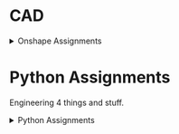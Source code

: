 # CAD
<details>
  <summary>Onshape Assignments</summary>
<details>
<summary>CASTER</summary>
<details>
<summary>Part 1 - Base</summary>

  <p align="center">
  <img width="300" src="https://github.com/JordanHiggins777/Onshape/blob/main/Base.jpg">
</p>
</details>
  <details>
<summary>Part 2 - Mount</summary>
      <p align="center">
  <img width="300" src="https://github.com/JordanHiggins777/Onshape/blob/main/Mount.jpg">
</p>
</details>
  <details>
<summary>Part 3 - Fork</summary>

          
  <img width="300" src="https://github.com/JordanHiggins777/Onshape/blob/main/Fork.jpg">
</p>
</details>
  <details>
<summary>Part 4 - Tire</summary>
          <p align="center">
  <img width="300" src="https://github.com/JordanHiggins777/Onshape/blob/main/Wheel.jpg">
</p>
</details>
  <details>
<summary>Part 5 - Wheel</summary>
          <p align="center">
  <img width="300" src="https://github.com/JordanHiggins777/Onshape/blob/main/Wheel2.jpg">
</p>
</details>
    <details>
<summary>Parts 6-9 Axle, Collar, Bearings</summary>
          <p align="center">
  <img width="300" src="https://github.com/JordanHiggins777/Onshape/blob/main/Axle.jpg">
</p>         
      <p align="center">
  <img width="200" src="https://github.com/JordanHiggins777/Onshape/blob/main/Bearing.jpg">
</p>
</details>
    <details>
<summary>Sub-Assembly</summary>
          <p align="center">
  <img width="300" src="https://github.com/JordanHiggins777/Onshape/blob/main/Sub_Assem.jpg">
</p>
</details>
   <details>
<summary>Final Caster Assembly</summary>
          <p align="center">
  <img width="300" src="https://github.com/JordanHiggins777/Onshape/blob/main/Final_Assem.jpg">
</p>
</details>
</details>
   <details>
<summary>Onshape Challenge</summary>
This is a dropdown with text!
</details>
   <details>
<summary>Dorothy's Dowel Pins</summary>
          <p align="center">
  <img width="300" src="https://github.com/JordanHiggins777/Onshape/blob/main/Frame.jpg">
</p>
</details>
</p>
</details>


# Python Assignments
Engineering 4 things and stuff.
<details>
<summary>Python Assignments</summary>
<details>
<summary>Hello PI</summary>

## Objective: 
Power up my Rasperry PI then wrtie a program that spits out "Hello World!" 10 times.
## Prossess:
Given this was the first assignment of the year the actual prossess of writing the code and powering on my Pi were very simple given Dr.Sheilds had given a step by step tutorial(LINK: https://youtu.be/FFUm7omFLUE) on how to do the assignment.
## Code Explanation: 
All this assignment is, is 2 lines of code
```
for i in range(0,10):          ## this sets the amount of times the loop runs for in this case its 10 times.
	print("Hello, World!")      ##this prints any statment in the quotations.
```
## Problems and Solutions:
## Diagram:
## Reflection: 
While this assignment is by far the simplest it may have taken the most time out of any. With the transition to at home engineering and the fact Ive never used a raspberry PI didnt help. 
## Resources

</p>
</details>
  <details>
<summary>Get the Pi online</summary>
            
## Objective: 
Make a Engineering 4 notebook in GitHub.
## Prossess:
This was another assignment that was provided a youtube video as a resorce(LINK:https://www.youtube.com/watch?v=9IpcrxeftwE&feature=emb_title).Getting the PI online was a bit difficult for me personaly because of my pi disintegrating the SD cards it came in contact with, thus I had to get a new PI in person and that was a prossess in itself because this is 2020 and getting sheadules to match up is a nightmare. regardless i eventually got the new PI online and a engineering 4 notebook up. The hardest part of the actual assignment was this one glitch where it didnt reconize my account, I just shoutdown the pi and tried again. My guess is this just came down to a typo error. Other then that i had no problemsi
## Code Explanation:
N/A whoops no code.
## Problems and Solutions:
#### Problem 1:
My pi disintegrating the SD cards it came in contact with
#### Solution 1: 
Get a new PI

#### Problem 2:
The .conf command does not reconize your account
#### Solution 2: 
Restart from the begining it was probly a typing error(It was for me)

## Diagram/Picture:
N/A
## Reflection:
Given you are reading this I did eventually get this assignment done.  
## Resources:

</p>
</details>
  <details>
<summary>Python Assignment 0: Hello Python/Dice Roller  </summary>
            
## Objective:
## Prossess:
## Code Explanation:
## Problems and Solutions:
## Diagram:
## Reflection: 
</p>
</details>
<details>
<summary>Python Assignment 1: Calculator  </summary>
              
## Objective:
## Prossess:
## Code Explanation:
## Problems and Solutions:
## Diagram:
## Reflection:
</p>
</details>
  <details>
<summary>Python Assignment 2: Quadratic Solver  </summary>
      Space to write 
</p>
</details>
  <details>
<summary>Python Assignment 3: Strings and Loops- Vertical Sentence  </summary>
            
## Objective:
## Prossess:
## Code Explanation:
## Problems and Solutions:
## Diagram:
## Reflection: 
</p>
</details>
  <details>
<summary>Python Pseudo Project: Hangman Game   </summary>
            
## Objective:
## Prossess:
## Code Explanation:
## Problems and Solutions:
## Diagram:
## Reflection: 
</p>
</details>
  <details>
<summary>GPIO Pins:Bash  </summary>
            
## Objective:
## Prossess:
## Code Explanation:
## Problems and Solutions:
## Diagram:
## Reflection: 
</p>
</details>
  <details>
<summary>GPIO Pins:Python   </summary>
            
## Objective:
## Prossess:
## Code Explanation:
## Problems and Solutions:
## Diagram:
## Reflection: 
</p>
</details>
  <details>
<summary>GPIO Pins:SSH </summary>
            
## Objective:
## Prossess:
## Code Explanation:
## Problems and Solutions:
## Diagram:
## Reflection: 
</p>
</details>
  <details>
<summary>GPIO Pins - I2C</summary>
            
## Objective:
## Prossess:
## Code Explanation:
## Problems and Solutions:
## Diagram:
## Reflection: 
</p>
</details>
  <details>
<summary>Difficulty Chart  </summary>

| Assignments        | Difficulty rating out of 10 | How you should budget time  |
| ------------- |:-------------:| -----:|
| Hello PI    | 1 | ~2 Days |
| Get the Pi online   | 3      |  ~3 Days |
| Python Assignment 0: Hello Python/Dice Roller | 6    |  ~1.5 Weeks   |
| Python Assignment 1: Calculator | 7      |    ~2 Weeks |
| Python Assignment 2: Quadratic Solver | 4      |   ~1 Week|
| Python Assignment 3: Strings and Loops- Vertical Sentence | 5      |    ~1 Week |
| Python Pseudo Project: Hangman Game | 6    |  ~1.5 Weeks   |
| GPIO Pins:Bash |  2     |    ~1 day |
|  GPIO Pins:Python    | 6      |   ~1 week |
| Assignment 7 Hello VS code |  2     |    ~1 day |
| Assignment 8 Fancy LED     | 6      |   ~1 week |
| Assignment 7 Hello VS code |  2     |    ~1 day |
| Assignment 8 Fancy LED     | 6      |   ~1 week |
</p>
</details>

</p>
</details>
